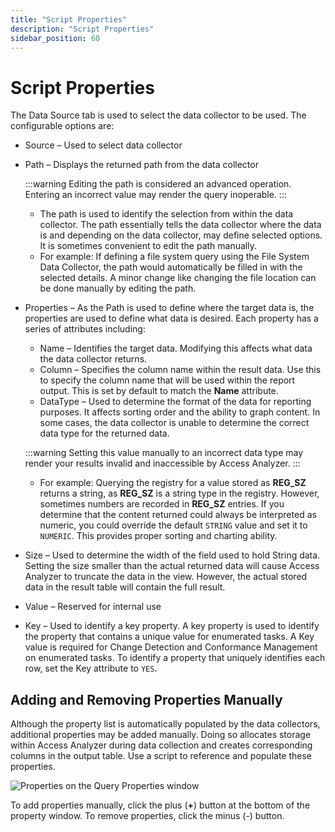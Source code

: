 ```yaml
---
title: "Script Properties"
description: "Script Properties"
sidebar_position: 60
---
```


# Script Properties

The Data Source tab is used to select the data collector to be used. The configurable options are:

- Source – Used to select data collector
- Path – Displays the returned path from the data collector

    :::warning
    Editing the path is considered an advanced operation. Entering an incorrect value
    may render the query inoperable.
    :::


    - The path is used to identify the selection from within the data collector. The path
      essentially tells the data collector where the data is and depending on the data collector,
      may define selected options. It is sometimes convenient to edit the path manually.
    - For example: If defining a file system query using the File System Data Collector, the path
      would automatically be filled in with the selected details. A minor change like changing the
      file location can be done manually by editing the path.

- Properties – As the Path is used to define where the target data is, the properties are used to
  define what data is desired. Each property has a series of attributes including:

    - Name – Identifies the target data. Modifying this affects what data the data collector
      returns.
    - Column – Specifies the column name within the result data. Use this to specify the column name
      that will be used within the report output. This is set by default to match the **Name**
      attribute.
    - DataType – Used to determine the format of the data for reporting purposes. It affects sorting
      order and the ability to graph content. In some cases, the data collector is unable to
      determine the correct data type for the returned data.

    :::warning
    Setting this value manually to an incorrect data type may render your results
    invalid and inaccessible by Access Analyzer.
    :::


    - For example: Querying the registry for a value stored as **REG_SZ** returns a string, as
      **REG_SZ** is a string type in the registry. However, sometimes numbers are recorded in
      **REG_SZ** entries. If you determine that the content returned could always be interpreted as
      numeric, you could override the default `STRING` value and set it to `NUMERIC`. This provides
      proper sorting and charting ability.

- Size – Used to determine the width of the field used to hold String data. Setting the size smaller
  than the actual returned data will cause Access Analyzer to truncate the data in the view.
  However, the actual stored data in the result table will contain the full result.
- Value – Reserved for internal use
- Key – Used to identify a key property. A key property is used to identify the property that
  contains a unique value for enumerated tasks. A Key value is required for Change Detection and
  Conformance Management on enumerated tasks. To identify a property that uniquely identifies each
  row, set the Key attribute to `YES`.

## Adding and Removing Properties Manually

Although the property list is automatically populated by the data collectors, additional properties
may be added manually. Doing so allocates storage within Access Analyzer during data collection and
creates corresponding columns in the output table. Use a script to reference and populate these
properties.

![Properties on the Query Properties window](/img/product_docs/accessanalyzer/12.0/admin/datacollector/script/properties.webp)

To add properties manually, click the plus (**+**) button at the bottom of the property window. To
remove properties, click the minus (-) button.

